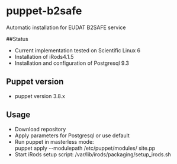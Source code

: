 # puppet-b2safe

Automatic installation for EUDAT B2SAFE service 

##Status

* Current implementation tested on Scientific Linux 6 
* Installation of iRods4.1.5 
* Installation and configuration of Postgresql 9.3 

## Puppet version 
* puppet version 3.8.x

## Usage 

* Download repository 
* Apply parameters for Postgresql or use default 
* Run puppet in masterless mode: <br>
  puppet apply --modulepath /etc/puppet/modules/ site.pp
* Start iRods setup script: 
  /var/lib/irods/packaging/setup_irods.sh
  
 
